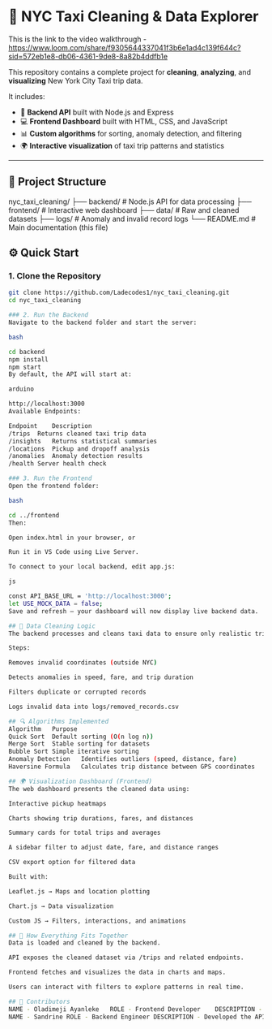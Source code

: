 # 🗽 NYC Taxi Cleaning & Data Explorer
This is the link to the video walkthrough - https://www.loom.com/share/f9305644337041f3b6e1ad4c139f644c?sid=572eb1e8-db06-4361-9de8-8a82b4ddfb1e

This repository contains a complete project for **cleaning**, **analyzing**, and **visualizing** New York City Taxi trip data.

It includes:
- 🧠 **Backend API** built with Node.js and Express  
- 💻 **Frontend Dashboard** built with HTML, CSS, and JavaScript  
- 📊 **Custom algorithms** for sorting, anomaly detection, and filtering  
- 🌍 **Interactive visualization** of taxi trip patterns and statistics  

---

## 📁 Project Structure

nyc_taxi_cleaning/
├── backend/ # Node.js API for data processing
├── frontend/ # Interactive web dashboard
├── data/ # Raw and cleaned datasets
├── logs/ # Anomaly and invalid record logs
└── README.md # Main documentation (this file)



## ⚙️ Quick Start

### 1. Clone the Repository

```bash
git clone https://github.com/Ladecodes1/nyc_taxi_cleaning.git
cd nyc_taxi_cleaning

### 2. Run the Backend
Navigate to the backend folder and start the server:

bash

cd backend
npm install
npm start
By default, the API will start at:

arduino

http://localhost:3000
Available Endpoints:

Endpoint	Description
/trips	Returns cleaned taxi trip data
/insights	Returns statistical summaries
/locations	Pickup and dropoff analysis
/anomalies	Anomaly detection results
/health	Server health check

### 3. Run the Frontend
Open the frontend folder:

bash

cd ../frontend
Then:

Open index.html in your browser, or

Run it in VS Code using Live Server.

To connect to your local backend, edit app.js:

js

const API_BASE_URL = 'http://localhost:3000';
let USE_MOCK_DATA = false;
Save and refresh — your dashboard will now display live backend data.

## 🧹 Data Cleaning Logic
The backend processes and cleans taxi data to ensure only realistic trips are kept.

Steps:

Removes invalid coordinates (outside NYC)

Detects anomalies in speed, fare, and trip duration

Filters duplicate or corrupted records

Logs invalid data into logs/removed_records.csv

## 🔍 Algorithms Implemented
Algorithm	Purpose
Quick Sort	Default sorting (O(n log n))
Merge Sort	Stable sorting for datasets
Bubble Sort	Simple iterative sorting
Anomaly Detection	Identifies outliers (speed, distance, fare)
Haversine Formula	Calculates trip distance between GPS coordinates

## 🌍 Visualization Dashboard (Frontend)
The web dashboard presents the cleaned data using:

Interactive pickup heatmaps

Charts showing trip durations, fares, and distances

Summary cards for total trips and averages

A sidebar filter to adjust date, fare, and distance ranges

CSV export option for filtered data

Built with:

Leaflet.js → Maps and location plotting

Chart.js → Data visualization

Custom JS → Filters, interactions, and animations

## 🧩 How Everything Fits Together
Data is loaded and cleaned by the backend.

API exposes the cleaned dataset via /trips and related endpoints.

Frontend fetches and visualizes the data in charts and maps.

Users can interact with filters to explore patterns in real time.

## 👥 Contributors
NAME - Oladimeji Ayanleke	ROLE - Frontend Developer	 DESCRIPTION - Built the dashboard UI and visual components
NAME - Sandrine	ROLE - Backend Engineer	DESCRIPTION - Developed the API and data-cleaning algorithms
